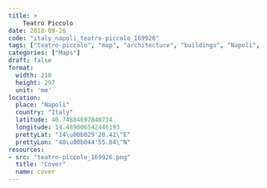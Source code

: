 ```yaml
---
title: > 
    Teatro Piccolo
date: 2018-09-26
code: "italy_napoli_teatro-piccolo_169926"
tags: ["teatro-piccolo", "map", "architecture", "buildings", "Napoli", "Italy"]
categories: ["Maps"]
draft: false
format:
  width: 210
  height: 297
  unit: 'mm'
location:
  place: "Napoli"
  country: "Italy"
  latitude: 40.74884697840734
  longitude: 14.489006542446193
  prettyLat: "14\u00b029'20.42\"E"
  prettyLon: "40\u00b044'55.84\"N"
resources:
- src: "teatro-piccolo_169926.png"
  title: "Cover"
  name: cover
---
```

